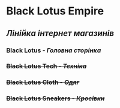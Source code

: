 # Black Lotus Empire

## ***Лінійка інтернет магазинів***
### **Black Lotus -** *Головна сторінка*
### ~~**Black Lotus Tech -** *Техніка*~~
### ~~**Black Lotus Cloth -** *Одяг*~~
### ~~**Black Lotus Sneakers -** *Кросівки*~~
